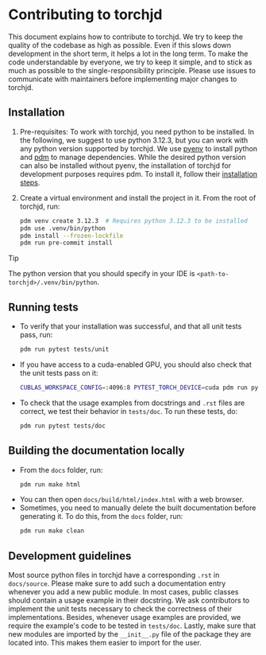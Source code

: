 # Contributing to torchjd

This document explains how to contribute to torchjd. We try to keep the quality of the codebase as
high as possible. Even if this slows down development in the short term, it helps a lot in the long
term. To make the code understandable by everyone, we try to keep it simple, and to stick as much as
possible to the single-responsibility principle. Please use issues to communicate with maintainers
before implementing major changes to torchjd.

## Installation

1) Pre-requisites: To work with torchjd, you need python to be installed. In the following, we
   suggest to use python 3.12.3, but you can work with any python version supported by torchjd. We
   use [pyenv](https://github.com/pyenv/pyenv) to install python and
   [pdm](https://pdm-project.org/en/latest/) to manage dependencies. While the desired python
   version can also be installed without pyenv, the installation of torchjd for development purposes
   requires pdm. To install it, follow their
   [installation steps](https://pdm-project.org/en/latest/#installation).

2) Create a virtual environment and install the project in it. From the root of torchjd, run:
   ```bash
   pdm venv create 3.12.3  # Requires python 3.12.3 to be installed
   pdm use .venv/bin/python
   pdm install --frozen-lockfile
   pdm run pre-commit install
   ```

> [!TIP]
> The python version that you should specify in your IDE is `<path-to-torchjd>/.venv/bin/python`.

## Running tests
   - To verify that your installation was successful, and that all unit tests pass, run:
     ```bash
     pdm run pytest tests/unit
     ```

   - If you have access to a cuda-enabled GPU, you should also check that the unit tests pass on it:
     ```bash
     CUBLAS_WORKSPACE_CONFIG=:4096:8 PYTEST_TORCH_DEVICE=cuda pdm run pytest tests/unit
     ```

   - To check that the usage examples from docstrings and `.rst` files are correct, we test their
   behavior in `tests/doc`. To run these tests, do:
     ```bash
     pdm run pytest tests/doc
     ```

## Building the documentation locally
   - From the `docs` folder, run:
     ```bash
     pdm run make html
     ```
   - You can then open `docs/build/html/index.html` with a web browser.
   - Sometimes, you need to manually delete the built documentation before generating it. To do
   this, from the `docs` folder, run:
     ```bash
     pdm run make clean
     ```

## Development guidelines

Most source python files in torchjd have a corresponding `.rst` in `docs/source`. Please make sure
to add such a documentation entry whenever you add a new public module. In most cases, public
classes should contain a usage example in their docstring.
We ask contributors to implement the unit
tests necessary to check the correctness of their implementations. Besides, whenever usage examples
are provided, we require the example's code to be tested in `tests/doc`.
Lastly, make sure that new modules are imported by the `__init__.py` file of the package they are
located into. This makes them easier to import for the user.
